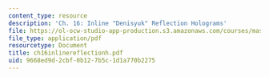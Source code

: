 ```yaml
---
content_type: resource
description: 'Ch. 16: Inline "Denisyuk" Reflection Holograms'
file: https://ol-ocw-studio-app-production.s3.amazonaws.com/courses/mas-450-holographic-imaging-spring-2003/9668ed9d2cbf0b127b5c1d1a770b2275_ch16inlinereflectionh.pdf
file_type: application/pdf
resourcetype: Document
title: ch16inlinereflectionh.pdf
uid: 9668ed9d-2cbf-0b12-7b5c-1d1a770b2275
---
```

